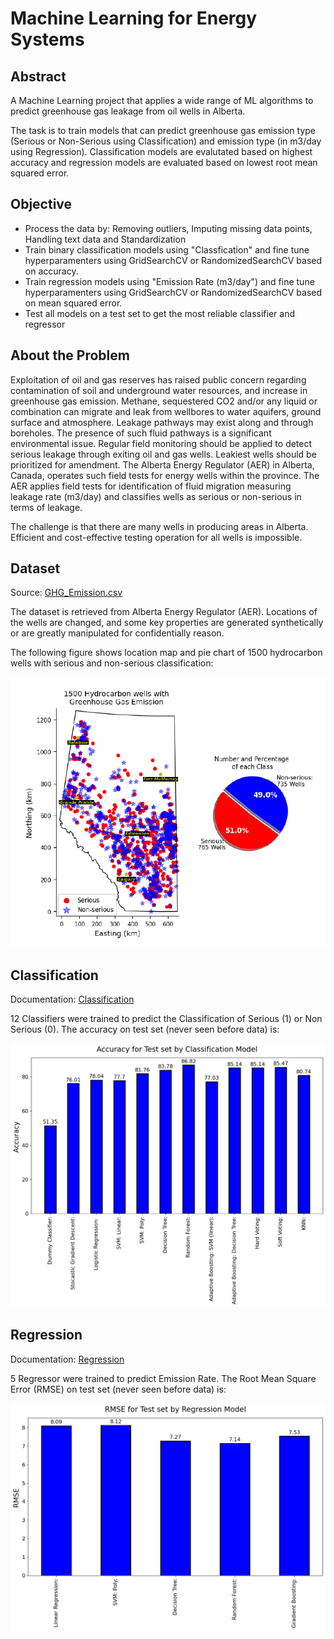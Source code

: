 # Machine Learning for Energy Systems

## Abstract

A Machine Learning project that applies a wide range of ML algorithms to predict greenhouse gas leakage from oil wells in Alberta.

The task is to train models that can predict greenhouse gas emission type (Serious or Non-Serious using Classification) and emission type (in m3/day using Regression). Classification models are evalutated based on highest accuracy and regression models are evaluated based on lowest root mean squared error.

## Objective

* Process the data by: Removing outliers, Imputing missing data points, Handling text data and Standardization
* Train binary classification models using "Classfication" and fine tune hyperparamenters using GridSearchCV or RandomizedSearchCV based on accuracy.
* Train regression models using "Emission Rate (m3/day") and fine tune hyperparamenters using GridSearchCV or RandomizedSearchCV based on mean squared error.
* Test all models on a test set to get the most reliable classifier and regressor

## About the Problem

Exploitation of oil and gas reserves has raised public concern regarding contamination of soil and underground water resources, and increase in greenhouse gas emission. Methane, sequestered CO2 and/or any liquid or combination can migrate and leak from wellbores to water aquifers, ground surface and atmosphere. Leakage pathways may exist along and through boreholes. The presence of such fluid pathways is a significant environmental issue. Regular field monitoring should be applied to detect serious leakage through exiting oil and gas wells. Leakiest wells should be prioritized for amendment. The Alberta Energy Regulator (AER) in Alberta, Canada, operates such field tests for energy wells within the province. The AER applies field tests for identification of fluid migration measuring leakage rate (m3/day) and classifies wells as serious or non-serious in terms of leakage.

The challenge is that there are many wells in producing areas in Alberta. Efficient and cost-effective testing operation for all wells is impossible.

## Dataset

Source: [GHG_Emission.csv](https://github.com/Sidkian/Machine-Learning-for-Energy-Systems/blob/master/GHG_Emission.csv)

The dataset is retrieved from Alberta Energy Regulator (AER). Locations of the wells are changed, and some key properties are generated synthetically or are greatly manipulated for confidentially reason.

The following figure shows location map and pie chart of 1500 hydrocarbon wells with serious and non-serious classification:

![Well-Location](https://github.com/Sidkian/Machine-Learning-for-Energy-Systems/blob/master/well-location.png)

## Classification

Documentation: [Classification](https://github.com/Sidkian/Machine-Learning-for-Energy-Systems/tree/master/Classification/Classification.md)

12 Classifiers were trained to predict the Classification of Serious (1) or Non Serious (0). The accuracy on test set (never seen before data) is:

![Test Set Accuracy](https://github.com/Sidkian/Machine-Learning-for-Energy-Systems/blob/master/Classification/Images/test-set-acc.png)

## Regression

Documentation: [Regression](https://github.com/Sidkian/Machine-Learning-for-Energy-Systems/tree/master/Regression/Regression.md)

5 Regressor were trained to predict Emission Rate. The Root Mean Square Error (RMSE) on test set (never seen before data) is:

![Test Set RMSE](https://github.com/Sidkian/Machine-Learning-for-Energy-Systems/blob/master/Regression/Images/test-set-rmse.png)